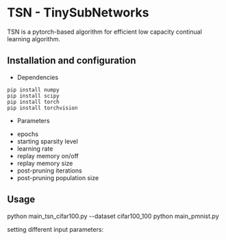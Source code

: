 # TSN - TinySubNetworks

TSN is a pytorch-based algorithm for efficient low capacity continual learning algorithm.

## Installation and configuration

* Dependencies

```
pip install numpy
pip install scipy
pip install torch
pip install torchvision
```

* Parameters
- epochs 
- starting sparsity level
- learning rate
- replay memory on/off
- replay memory size
- post-pruning iterations
- post-pruning population size


## Usage
python main_tsn_cifar100.py --dataset cifar100_100
python main_pmnist.py

setting different input parameters:



